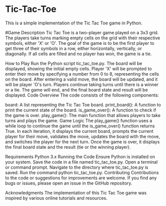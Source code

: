 # Tic-Tac-Toe

This is a simple implementation of the Tic Tac Toe game in Python.


#Game Description
Tic Tac Toe is a two-player game played on a 3x3 grid. The players take turns marking empty cells on the grid with their respective symbols, either 'X' or 'O'. The goal of the game is to be the first player to get three of their symbols in a row, either horizontally, vertically, or diagonally. If all cells are filled and no player has won, the game is a tie.

How to Play
Run the Python script tic_tac_toe.py.
The board will be displayed, showing the initial empty cells.
Player 'X' will be prompted to enter their move by specifying a number from 0 to 8, representing the cells on the board.
After entering a valid move, the board will be updated, and it will be player 'O's turn.
Players continue taking turns until there is a winner or a tie.
The game will end, and the final board state and result will be displayed.
Code Overview
The code consists of the following components:

board: A list representing the Tic Tac Toe board.
print_board(): A function to print the current state of the board.
is_game_over(): A function to check if the game is over.
play_game(): The main function that allows players to take turns and plays the game.
Game Logic
The play_game() function uses a while loop to continue the game until the is_game_over() function returns True. In each iteration, it displays the current board, prompts the current player for their move, validates the move, updates the board with the move, and switches the player for the next turn. Once the game is over, it displays the final board state and the result (tie or the winning player).

Requirements
Python 3.x
Running the Code
Ensure Python is installed on your system.
Save the code in a file named tic_tac_toe.py.
Open a terminal or command prompt.
Navigate to the directory where tic_tac_toe.py is saved.
Run the command python tic_tac_toe.py.
Contributing
Contributions to the code or suggestions for improvements are welcome. If you find any bugs or issues, please open an issue in the GitHub repository.

Acknowledgments
The implementation of this Tic Tac Toe game was inspired by various online tutorials and resources.

